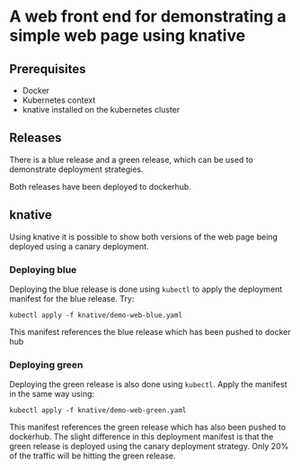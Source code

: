 # A web front end for demonstrating a simple web page using knative

## Prerequisites

* Docker
* Kubernetes context
* knative installed on the kubernetes cluster

## Releases

There is a blue release and a green release, which can be used to demonstrate deployment strategies.

Both releases have been deployed to dockerhub.

## knative

Using knative it is possible to show both versions of the web page being deployed using a canary deployment.

### Deploying blue

Deploying the blue release is done using `kubectl` to apply the deployment manifest for the blue release. Try:

`kubectl apply -f knative/demo-web-blue.yaml`

This manifest references the blue release which has been pushed to docker hub

### Deploying green

Deploying the green release is also done using `kubectl`. Apply the manifest in the same way using:

`kubectl apply -f knative/demo-web-green.yaml`

This manifest references the green release which has also been pushed to dockerhub. The slight difference in this deployment manifest is that the green release is deployed using the canary deployment strategy. Only 20% of the traffic will be hitting the green release.
